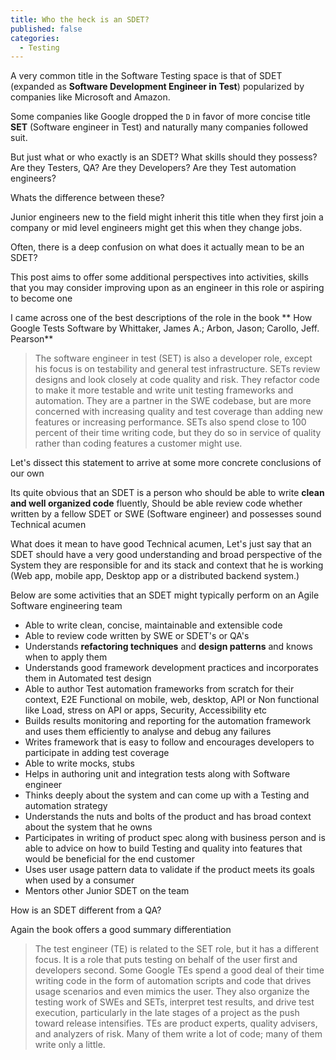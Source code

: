 ```yaml
---
title: Who the heck is an SDET?
published: false
categories:
  - Testing
---
```


A very common title in the Software Testing space is that of SDET (expanded as **Software
Development Engineer in Test**) popularized by companies like Microsoft and Amazon.

Some companies like Google dropped the `D` in favor of more concise title **SET** (Software engineer
in Test) and naturally many companies followed suit.

But just what or who exactly is an SDET? What skills should they possess? Are they Testers, QA? Are
they Developers? Are they Test automation engineers?

Whats the difference between these?

Junior engineers new to the field might inherit this title when they first join a company or mid
level engineers might get this when they change jobs.

Often, there is a deep confusion on what does it actually mean to be an SDET?

This post aims to offer some additional perspectives into activities, skills that you may consider
improving upon as an engineer in this role or aspiring to become one

I came across one of the best descriptions of the role in the book ** How Google Tests Software by
Whittaker, James A.; Arbon, Jason; Carollo, Jeff. Pearson**

> The software engineer in test (SET) is also a developer role, except his focus is on testability
> and general test infrastructure. SETs review designs and look closely at code quality and risk.
> They refactor code to make it more testable and write unit testing frameworks and automation. They
> are a partner in the SWE codebase, but are more concerned with increasing quality and test
> coverage than adding new features or increasing performance. SETs also spend close to 100 percent
> of their time writing code, but they do so in service of quality rather than coding features a
> customer might use.

Let's dissect this statement to arrive at some more concrete conclusions of our own

Its quite obvious that an SDET is a person who should be able to write **clean and well organized
code** fluently, Should be able review code whether written by a fellow SDET or SWE (Software
engineer) and possesses sound Technical acumen

What does it mean to have good Technical acumen, Let's just say that an SDET should have a very good
understanding and broad perspective of the System they are responsible for and its stack and context
that he is working (Web app, mobile app, Desktop app or a distributed backend system.)

Below are some activities that an SDET might typically perform on an Agile Software engineering team

- Able to write clean, concise, maintainable and extensible code
- Able to review code written by SWE or SDET's or QA's
- Understands **refactoring techniques** and **design patterns** and knows when to apply them
- Understands good framework development practices and incorporates them in Automated test design
- Able to author Test automation frameworks from scratch for their context, E2E Functional on
  mobile, web, desktop, API or Non functional like Load, stress on API or apps, Security,
  Accessibility etc
- Builds results monitoring and reporting for the automation framework and uses them efficiently to
  analyse and debug any failures
- Writes framework that is easy to follow and encourages developers to participate in adding test
  coverage
- Able to write mocks, stubs
- Helps in authoring unit and integration tests along with Software engineer
- Thinks deeply about the system and can come up with a Testing and automation strategy
- Understands the nuts and bolts of the product and has broad context about the system that he owns
- Participates in writing of product spec along with business person and is able to advice on how to
  build Testing and quality into features that would be beneficial for the end customer
- Uses user usage pattern data to validate if the product meets its goals when used by a consumer
- Mentors other Junior SDET on the team

How is an SDET different from a QA?

Again the book offers a good summary differentiation

> The test engineer (TE) is related to the SET role, but it has a different focus. It is a role that
> puts testing on behalf of the user first and developers second. Some Google TEs spend a good deal
> of their time writing code in the form of automation scripts and code that drives usage scenarios
> and even mimics the user. They also organize the testing work of SWEs and SETs, interpret test
> results, and drive test execution, particularly in the late stages of a project as the push toward
> release intensifies. TEs are product experts, quality advisers, and analyzers of risk. Many of
> them write a lot of code; many of them write only a little.
